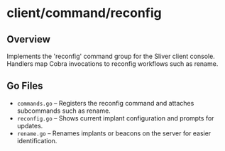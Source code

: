 # client/command/reconfig

## Overview

Implements the 'reconfig' command group for the Sliver client console. Handlers map Cobra invocations to reconfig workflows such as rename.

## Go Files

- `commands.go` – Registers the reconfig command and attaches subcommands such as rename.
- `reconfig.go` – Shows current implant configuration and prompts for updates.
- `rename.go` – Renames implants or beacons on the server for easier identification.
